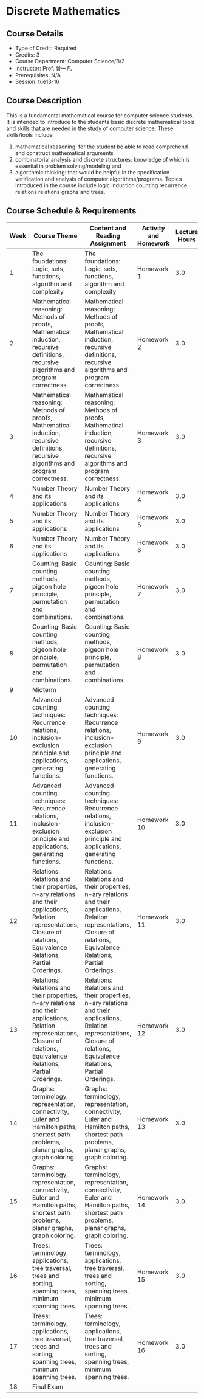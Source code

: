 # Discrete Mathematics

## Course Details
- Type of Credit: Required
- Credits: 3
- Course Department: Computer Science/B/2
- Instructor: Prof. 曾一凡
- Prerequisites: N/A
- Session: tue13-16

## Course Description
This is a fundamental mathematical course for computer science students. It is intended to introduce to the students basic discrete mathematical tools and skills that are needed in the study of computer science. These skills/tools include

1. mathematical reasoning: for the student be able to read comprehend and construct mathematical arguments
2. combinatorial analysis and discrete structures: knowledge of which is essential in problem solving/modeling and
3. algorithmic thinking: that would be helpful in the specification verification and analysis of computer algorithms/programs. Topics introduced in the course include logic induction counting recurrence relations relations graphs and trees.

## Course Schedule & Requirements
| Week | Course Theme                                                                                                   | Content and Reading Assignment                                                                                           | Activity and Homework | Lecture Hours | Preparation Time |
|------|---------------------------------------------------------------------------------------------------------------|--------------------------------------------------------------------------------------------------------------------------|----------------------|---------------|------------------|
| 1    | The foundations: Logic, sets, functions, algorithm and complexity                                             | The foundations: Logic, sets, functions, algorithm and complexity                                                         | Homework 1           | 3.0           | 3.0              |
| 2    | Mathematical reasoning: Methods of proofs, Mathematical induction, recursive definitions, recursive algorithms and program correctness. | Mathematical reasoning: Methods of proofs, Mathematical induction, recursive definitions, recursive algorithms and program correctness. | Homework 2           | 3.0           | 3.0              |
| 3    | Mathematical reasoning: Methods of proofs, Mathematical induction, recursive definitions, recursive algorithms and program correctness. | Mathematical reasoning: Methods of proofs, Mathematical induction, recursive definitions, recursive algorithms and program correctness. | Homework 3           | 3.0           | 3.0              |
| 4    | Number Theory and its applications                                                                            | Number Theory and its applications                                                                                        | Homework 4           | 3.0           | 3.0              |
| 5    | Number Theory and its applications                                                                            | Number Theory and its applications                                                                                        | Homework 5           | 3.0           | 3.0              |
| 6    | Number Theory and its applications                                                                            | Number Theory and its applications                                                                                        | Homework 6           | 3.0           | 3.0              |
| 7    | Counting: Basic counting methods, pigeon hole principle, permutation and combinations.                        | Counting: Basic counting methods, pigeon hole principle, permutation and combinations.                                    | Homework 7           | 3.0           | 3.0              |
| 8    | Counting: Basic counting methods, pigeon hole principle, permutation and combinations.                        | Counting: Basic counting methods, pigeon hole principle, permutation and combinations.                                    | Homework 8           | 3.0           | 3.0              |
| 9    | Midterm                                                                                                       |                                                                                                                          |                      |               |                  |
| 10   | Advanced counting techniques: Recurrence relations, inclusion-exclusion principle and applications, generating functions. | Advanced counting techniques: Recurrence relations, inclusion-exclusion principle and applications, generating functions. | Homework 9           | 3.0           | 3.0              |
| 11   | Advanced counting techniques: Recurrence relations, inclusion-exclusion principle and applications, generating functions. | Advanced counting techniques: Recurrence relations, inclusion-exclusion principle and applications, generating functions. | Homework 10          | 3.0           | 3.0              |
| 12   | Relations: Relations and their properties, n-ary relations and their applications, Relation representations, Closure of relations, Equivalence Relations, Partial Orderings. | Relations: Relations and their properties, n-ary relations and their applications, Relation representations, Closure of relations, Equivalence Relations, Partial Orderings. | Homework 11          | 3.0           | 3.0              |
| 13   | Relations: Relations and their properties, n-ary relations and their applications, Relation representations, Closure of relations, Equivalence Relations, Partial Orderings. | Relations: Relations and their properties, n-ary relations and their applications, Relation representations, Closure of relations, Equivalence Relations, Partial Orderings. | Homework 12          | 3.0           | 3.0              |
| 14   | Graphs: terminology, representation, connectivity, Euler and Hamilton paths, shortest path problems, planar graphs, graph coloring. | Graphs: terminology, representation, connectivity, Euler and Hamilton paths, shortest path problems, planar graphs, graph coloring. | Homework 13          | 3.0           | 3.0              |
| 15   | Graphs: terminology, representation, connectivity, Euler and Hamilton paths, shortest path problems, planar graphs, graph coloring. | Graphs: terminology, representation, connectivity, Euler and Hamilton paths, shortest path problems, planar graphs, graph coloring. | Homework 14          | 3.0           | 3.0              |
| 16   | Trees: terminology, applications, tree traversal, trees and sorting, spanning trees, minimum spanning trees.   | Trees: terminology, applications, tree traversal, trees and sorting, spanning trees, minimum spanning trees.               | Homework 15          | 3.0           | 3.0              |
| 17   | Trees: terminology, applications, tree traversal, trees and sorting, spanning trees, minimum spanning trees.   | Trees: terminology, applications, tree traversal, trees and sorting, spanning trees, minimum spanning trees.               | Homework 16          | 3.0           | 3.0              |
| 18   | Final Exam                                                                                                     |                                                                                                                          |                      |               |                  |